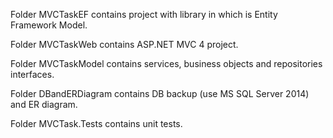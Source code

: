 Folder MVCTaskEF contains project with library in which is Entity Framework Model.

Folder MVCTaskWeb contains ASP.NET MVC 4 project.

Folder MVCTaskModel contains services, business objects and repositories interfaces.

Folder DBandERDiagram contains DB backup (use MS SQL Server 2014) and ER diagram.

Folder MVCTask.Tests contains unit tests.